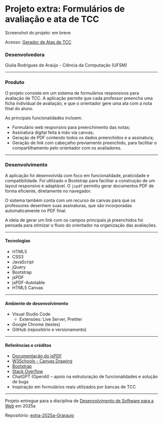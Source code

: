 # Projeto extra: Formulários de avaliação e ata de TCC

Screenshot do projeto: em breve

Acesso: [Gerador de Atas de TCC](https://elc1090.github.io/extra-2025a-Graraujo/)

### Desenvolvedora
Giulia Rodrigues de Araújo - Ciência da Computação (UFSM)

---

### Produto

O projeto consiste em um sistema de formulários responsivos para avaliação de TCC. A aplicação permite que cada professor preencha uma ficha individual de avaliação, e que o orientador gere uma ata com a nota final do aluno.

As principais funcionalidades incluem:
- Formulário web responsivo para preenchimento das notas;
- Assinatura digital feita à mão via canvas;
- Geração de PDF contendo todos os dados preenchidos e a assinatura;
- Geração de link com cabeçalho previamente preenchido, para facilitar o compartilhamento pelo orientador com os avaliadores.

---

### Desenvolvimento

A aplicação foi desenvolvida com foco em funcionalidade, praticidade e compatibilidade. Foi utilizado o Bootstrap para facilitar a construção de um layout responsivo e adaptável. O `jspdf` permitiu gerar documentos PDF de forma eficiente, diretamente no navegador. 

O sistema também conta com um recurso de canvas para que os professores desenhem suas assinaturas, que são incorporadas automaticamente no PDF final.

A ideia de gerar um link com os campos principais já preenchidos foi pensada para otimizar o fluxo do orientador na organização das avaliações.

---

#### Tecnologias

- HTML5
- CSS3
- JavaScript
- jQuery
- Bootstrap
- jsPDF
- jsPDF-Autotable
- HTML5 Canvas

---

#### Ambiente de desenvolvimento

- Visual Studio Code
  - Extensões: Live Server, Prettier
- Google Chrome (testes)
- GitHub (repositório e versionamento)

---

#### Referências e créditos

- [Documentação do jsPDF](https://github.com/parallax/jsPDF)
- [W3Schools - Canvas Drawing](https://www.w3schools.com/html/html5_canvas.asp)
- [Bootstrap](https://getbootstrap.com/)
- [Stack Overflow](https://stackoverflow.com/)
- ChatGPT (OpenAI) – apoio na estruturação de funcionalidades e solução de bugs
- Inspiração em formulários reais utilizados por bancas de TCC

---

Projeto entregue para a disciplina de [Desenvolvimento de Software para a Web](http://github.com/andreainfufsm/elc1090-2025a) em 2025a

Repositório: [extra-2025a-Graraujo](https://github.com/andreainfufsm/extra-2025a-Graraujo)  
